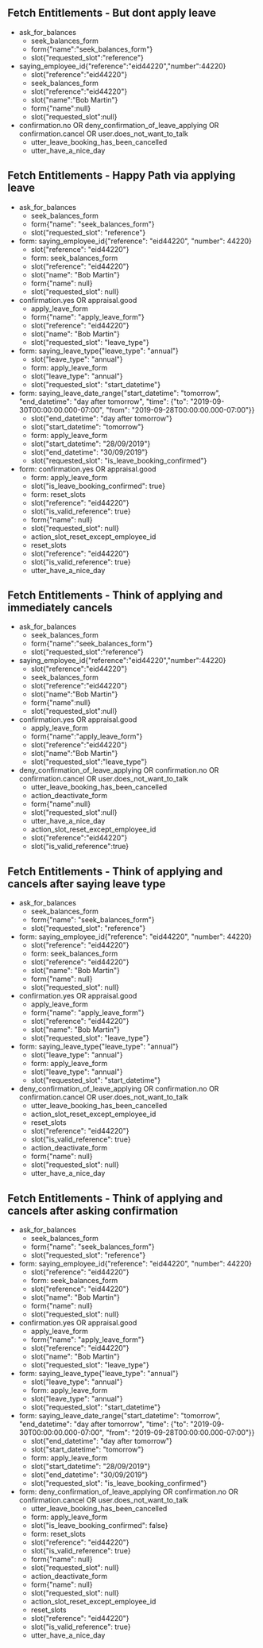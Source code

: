 <!-- 
## Fetch entitlement - this year
* ask_for_balances
    - utter_ask_leave_type
* saying_leave_type{"leave_type": "annual"}
    - slot{"year_string": "current year"}
    - action_fetch_entitlement
    - action_slot_reset

## Remaining entitlement - with Leave Type from user
* ask_for_balances{"leave_type": "annual"}
    - slot{"year_string": "current year"}
    - action_fetch_entitlement
    - action_slot_reset

## Remaining entitlement - with Leave Type and Year from user
* ask_for_balances{"leave_type": "annual", "year": "2019"}
    - action_fetch_entitlement
    - action_slot_reset

## Remaining entitlement - with Leave Type and Year String from User
* ask_for_balances{"leave_type": "annual", "year_string": "current year"}
    - action_fetch_entitlement
    - action_slot_reset 
-->

<!-- 
## Fetch entitlement - Happy Path
* ask_for_balances
    - seek_balances_form
    - form{"name": "seek_balances_form"}
    - form{"name": null}
* confirmation.yes OR appraisal.good
    - apply_leave_form
    - form{"name": "apply_leave_form"}
    - action_slot_reset_except_employee_id
    - form{"name": null}

## Fetch entitlement - Sad Path
* ask_for_balances
    - seek_balances_form
    - form{"name": "seek_balances_form"}
    - form{"name": null}
* confirmation.no OR confirmation.cancel OR user.does_not_want_to_talk
    - action_slot_reset_except_employee_id
    - utter_have_a_nice_day 
-->

## Fetch Entitlements - But dont apply leave
* ask_for_balances
    - seek_balances_form
    - form{"name":"seek_balances_form"}
    - slot{"requested_slot":"reference"}
* saying_employee_id{"reference":"eid44220","number":44220}
    - slot{"reference":"eid44220"}
    - seek_balances_form
    - slot{"reference":"eid44220"}
    - slot{"name":"Bob Martin"}
    - form{"name":null}
    - slot{"requested_slot":null}
* confirmation.no OR deny_confirmation_of_leave_applying OR confirmation.cancel OR user.does_not_want_to_talk
    - utter_leave_booking_has_been_cancelled
    - utter_have_a_nice_day

## Fetch Entitlements - Happy Path via applying leave
* ask_for_balances
    - seek_balances_form
    - form{"name": "seek_balances_form"}
    - slot{"requested_slot": "reference"}
* form: saying_employee_id{"reference": "eid44220", "number": 44220}
    - slot{"reference": "eid44220"}
    - form: seek_balances_form
    - slot{"reference": "eid44220"}
    - slot{"name": "Bob Martin"}
    - form{"name": null}
    - slot{"requested_slot": null}
* confirmation.yes OR appraisal.good
    - apply_leave_form
    - form{"name": "apply_leave_form"}
    - slot{"reference": "eid44220"}
    - slot{"name": "Bob Martin"}
    - slot{"requested_slot": "leave_type"}
* form: saying_leave_type{"leave_type": "annual"}
    - slot{"leave_type": "annual"}
    - form: apply_leave_form
    - slot{"leave_type": "annual"}
    - slot{"requested_slot": "start_datetime"}
* form: saying_leave_date_range{"start_datetime": "tomorrow", "end_datetime": "day after tomorrow", "time": {"to": "2019-09-30T00:00:00.000-07:00", "from": "2019-09-28T00:00:00.000-07:00"}}
    - slot{"end_datetime": "day after tomorrow"}
    - slot{"start_datetime": "tomorrow"}
    - form: apply_leave_form
    - slot{"start_datetime": "28/09/2019"}
    - slot{"end_datetime": "30/09/2019"}
    - slot{"requested_slot": "is_leave_booking_confirmed"}
* form: confirmation.yes OR appraisal.good
    - form: apply_leave_form
    - slot{"is_leave_booking_confirmed": true}
    - form: reset_slots
    - slot{"reference": "eid44220"}
    - slot{"is_valid_reference": true}
    - form{"name": null}
    - slot{"requested_slot": null}
    - action_slot_reset_except_employee_id
    - reset_slots
    - slot{"reference": "eid44220"}
    - slot{"is_valid_reference": true}
    - utter_have_a_nice_day

## Fetch Entitlements - Think of applying and immediately cancels
* ask_for_balances
    - seek_balances_form
    - form{"name":"seek_balances_form"}
    - slot{"requested_slot":"reference"}
* saying_employee_id{"reference":"eid44220","number":44220}
    - slot{"reference":"eid44220"}
    - seek_balances_form
    - slot{"reference":"eid44220"}
    - slot{"name":"Bob Martin"}
    - form{"name":null}
    - slot{"requested_slot":null}
* confirmation.yes OR appraisal.good
    - apply_leave_form
    - form{"name":"apply_leave_form"}
    - slot{"reference":"eid44220"}
    - slot{"name":"Bob Martin"}
    - slot{"requested_slot":"leave_type"}
* deny_confirmation_of_leave_applying OR confirmation.no OR confirmation.cancel OR user.does_not_want_to_talk
    - utter_leave_booking_has_been_cancelled
    - action_deactivate_form
    - form{"name":null}
    - slot{"requested_slot":null}
    - utter_have_a_nice_day
    - action_slot_reset_except_employee_id
    - slot{"reference":"eid44220"}
    - slot{"is_valid_reference":true}

## Fetch Entitlements - Think of applying and cancels after saying leave type
* ask_for_balances
    - seek_balances_form
    - form{"name": "seek_balances_form"}
    - slot{"requested_slot": "reference"}
* form: saying_employee_id{"reference": "eid44220", "number": 44220}
    - slot{"reference": "eid44220"}
    - form: seek_balances_form
    - slot{"reference": "eid44220"}
    - slot{"name": "Bob Martin"}
    - form{"name": null}
    - slot{"requested_slot": null}
* confirmation.yes OR appraisal.good
    - apply_leave_form
    - form{"name": "apply_leave_form"}
    - slot{"reference": "eid44220"}
    - slot{"name": "Bob Martin"}
    - slot{"requested_slot": "leave_type"}
* form: saying_leave_type{"leave_type": "annual"}
    - slot{"leave_type": "annual"}
    - form: apply_leave_form
    - slot{"leave_type": "annual"}
    - slot{"requested_slot": "start_datetime"}
* deny_confirmation_of_leave_applying OR confirmation.no OR confirmation.cancel OR user.does_not_want_to_talk
    - utter_leave_booking_has_been_cancelled
    - action_slot_reset_except_employee_id
    - reset_slots
    - slot{"reference": "eid44220"}
    - slot{"is_valid_reference": true}
    - action_deactivate_form
    - form{"name": null}
    - slot{"requested_slot": null}
    - utter_have_a_nice_day

## Fetch Entitlements - Think of applying and cancels after asking confirmation
* ask_for_balances
    - seek_balances_form
    - form{"name": "seek_balances_form"}
    - slot{"requested_slot": "reference"}
* form: saying_employee_id{"reference": "eid44220", "number": 44220}
    - slot{"reference": "eid44220"}
    - form: seek_balances_form
    - slot{"reference": "eid44220"}
    - slot{"name": "Bob Martin"}
    - form{"name": null}
    - slot{"requested_slot": null}
* confirmation.yes OR appraisal.good
    - apply_leave_form
    - form{"name": "apply_leave_form"}
    - slot{"reference": "eid44220"}
    - slot{"name": "Bob Martin"}
    - slot{"requested_slot": "leave_type"}
* form: saying_leave_type{"leave_type": "annual"}
    - slot{"leave_type": "annual"}
    - form: apply_leave_form
    - slot{"leave_type": "annual"}
    - slot{"requested_slot": "start_datetime"}
* form: saying_leave_date_range{"start_datetime": "tomorrow", "end_datetime": "day after tomorrow", "time": {"to": "2019-09-30T00:00:00.000-07:00", "from": "2019-09-28T00:00:00.000-07:00"}}
    - slot{"end_datetime": "day after tomorrow"}
    - slot{"start_datetime": "tomorrow"}
    - form: apply_leave_form
    - slot{"start_datetime": "28/09/2019"}
    - slot{"end_datetime": "30/09/2019"}
    - slot{"requested_slot": "is_leave_booking_confirmed"}
* form: deny_confirmation_of_leave_applying OR confirmation.no OR confirmation.cancel OR user.does_not_want_to_talk
    - utter_leave_booking_has_been_cancelled
    - form: apply_leave_form
    - slot{"is_leave_booking_confirmed": false}
    - form: reset_slots
    - slot{"reference": "eid44220"}
    - slot{"is_valid_reference": true}
    - form{"name": null}
    - slot{"requested_slot": null}
    - action_deactivate_form
    - form{"name": null}
    - slot{"requested_slot": null}
    - action_slot_reset_except_employee_id
    - reset_slots
    - slot{"reference": "eid44220"}
    - slot{"is_valid_reference": true}
    - utter_have_a_nice_day